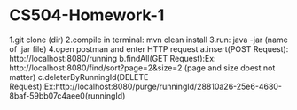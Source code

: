 # CS504-Homework-1
1.git clone (dir)
2.compile in terminal: mvn clean install
3.run: java -jar (name of .jar file)
4.open postman and enter HTTP request
  a.insert(POST Request): http://localhost:8080/running
  b.findAll(GET Request):Ex: http://localhost:8080/find/sort?page=2&size=2 (page and size doest not matter)
  c.deleterByRunningId(DELETE Request):Ex:http://localhost:8080/purge/runningId/28810a26-25e6-4680-8baf-59bb07c4aee0(runningId)
